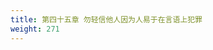 ```yaml
---
title: 第四十五章 勿轻信他人因为人易于在言语上犯罪
weight: 271
---
```


<script>
  window.location.href = "/效法基督/scroll3/44_45_勿受外物的诱惑_勿轻信他人因为人易于在言语上犯罪/#第四十五章-勿轻信他人因为人易于在言语上犯罪";
</script>

